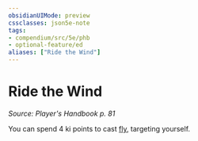 ```yaml
---
obsidianUIMode: preview
cssclasses: json5e-note
tags:
- compendium/src/5e/phb
- optional-feature/ed
aliases: ["Ride the Wind"]
---
```

# Ride the Wind
*Source: Player's Handbook p. 81* 

You can spend 4 ki points to cast [fly](../spells/fly.md#), targeting yourself.